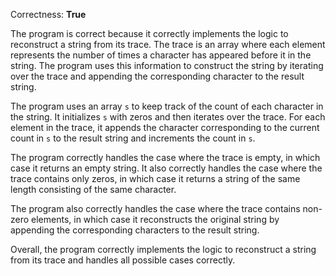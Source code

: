Correctness: **True**

The program is correct because it correctly implements the logic to reconstruct a string from its trace. The trace is an array where each element represents the number of times a character has appeared before it in the string. The program uses this information to construct the string by iterating over the trace and appending the corresponding character to the result string.

The program uses an array `s` to keep track of the count of each character in the string. It initializes `s` with zeros and then iterates over the trace. For each element in the trace, it appends the character corresponding to the current count in `s` to the result string and increments the count in `s`.

The program correctly handles the case where the trace is empty, in which case it returns an empty string. It also correctly handles the case where the trace contains only zeros, in which case it returns a string of the same length consisting of the same character.

The program also correctly handles the case where the trace contains non-zero elements, in which case it reconstructs the original string by appending the corresponding characters to the result string.

Overall, the program correctly implements the logic to reconstruct a string from its trace and handles all possible cases correctly.